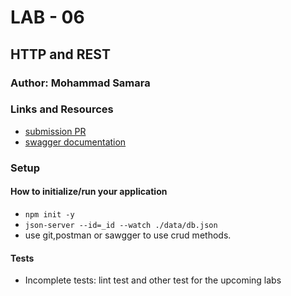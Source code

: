 
# LAB - 06

<!-- ## Project: Project Name Here -->
## HTTP and REST

### Author: Mohammad Samara

### Links and Resources

* [submission PR](https://github.com/mohammad-samara/api-server/pull/1)
* [swagger documentation](https://app.swaggerhub.com/apis/mohammad-samara/json-server/0.1)

### Setup

#### How to initialize/run your application

* `npm init -y`
* `json-server --id=_id --watch ./data/db.json`
* use git,postman or sawgger to use crud methods.

#### Tests

* Incomplete tests: lint test and other test for the upcoming labs
